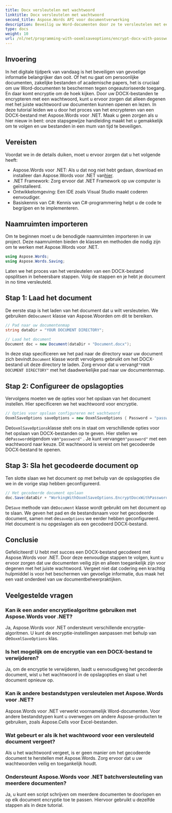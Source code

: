 ```yaml
---
title: Docx versleutelen met wachtwoord
linktitle: Docx versleutelen met wachtwoord
second_title: Aspose.Words API voor documentverwerking
description: Beveilig uw Word-documenten door ze te versleutelen met een wachtwoord met Aspose.Words voor .NET. Volg onze stapsgewijze handleiding om uw gevoelige informatie te beschermen.
type: docs
weight: 10
url: /nl/net/programming-with-ooxmlsaveoptions/encrypt-docx-with-password/
---
```

## Invoering

In het digitale tijdperk van vandaag is het beveiligen van gevoelige informatie belangrijker dan ooit. Of het nu gaat om persoonlijke documenten, zakelijke bestanden of academische papers, het is cruciaal om uw Word-documenten te beschermen tegen ongeautoriseerde toegang. En daar komt encryptie om de hoek kijken. Door uw DOCX-bestanden te encrypteren met een wachtwoord, kunt u ervoor zorgen dat alleen degenen met het juiste wachtwoord uw documenten kunnen openen en lezen. In deze tutorial leiden we u door het proces van het encrypteren van een DOCX-bestand met Aspose.Words voor .NET. Maak u geen zorgen als u hier nieuw in bent: onze stapsgewijze handleiding maakt het u gemakkelijk om te volgen en uw bestanden in een mum van tijd te beveiligen.

## Vereisten

Voordat we in de details duiken, moet u ervoor zorgen dat u het volgende heeft:

-  Aspose.Words voor .NET: Als u dat nog niet hebt gedaan, download en installeer dan Aspose.Words voor .NET van[hier](https://releases.aspose.com/words/net/).
- .NET Framework: Zorg ervoor dat .NET Framework op uw computer is geïnstalleerd.
- Ontwikkelomgeving: Een IDE zoals Visual Studio maakt coderen eenvoudiger.
- Basiskennis van C#: Kennis van C#-programmering helpt u de code te begrijpen en te implementeren.

## Naamruimten importeren

Om te beginnen moet u de benodigde naamruimten importeren in uw project. Deze naamruimten bieden de klassen en methoden die nodig zijn om te werken met Aspose.Words voor .NET.

```csharp
using Aspose.Words;
using Aspose.Words.Saving;
```

Laten we het proces van het versleutelen van een DOCX-bestand opsplitsen in beheersbare stappen. Volg de stappen en je hebt je document in no time versleuteld.

## Stap 1: Laad het document

 De eerste stap is het laden van het document dat u wilt versleutelen. We gebruiken de`Document` klasse van Aspose.Woorden om dit te bereiken.

```csharp
// Pad naar uw documentenmap
string dataDir = "YOUR DOCUMENT DIRECTORY";  

// Laad het document
Document doc = new Document(dataDir + "Document.docx");
```

 In deze stap specificeren we het pad naar de directory waar uw document zich bevindt.`Document` klasse wordt vervolgens gebruikt om het DOCX-bestand uit deze directory te laden. Zorg ervoor dat u vervangt`"YOUR DOCUMENT DIRECTORY"` met het daadwerkelijke pad naar uw documentenmap.

## Stap 2: Configureer de opslagopties

Vervolgens moeten we de opties voor het opslaan van het document instellen. Hier specificeren we het wachtwoord voor encryptie.

```csharp
// Opties voor opslaan configureren met wachtwoord
OoxmlSaveOptions saveOptions = new OoxmlSaveOptions { Password = "password" };
```

 De`OoxmlSaveOptions`klasse stelt ons in staat om verschillende opties voor het opslaan van DOCX-bestanden op te geven. Hier stellen we de`Password`eigendom van`"password"` . Je kunt vervangen`"password"` met een wachtwoord naar keuze. Dit wachtwoord is vereist om het gecodeerde DOCX-bestand te openen.

## Stap 3: Sla het gecodeerde document op

Ten slotte slaan we het document op met behulp van de opslagopties die we in de vorige stap hebben geconfigureerd.

```csharp
// Het gecodeerde document opslaan
doc.Save(dataDir + "WorkingWithOoxmlSaveOptions.EncryptDocxWithPassword.docx", saveOptions);
```

 De`Save` methode van de`Document` klasse wordt gebruikt om het document op te slaan. We geven het pad en de bestandsnaam voor het gecodeerde document, samen met de`saveOptions` we eerder hebben geconfigureerd. Het document is nu opgeslagen als een gecodeerd DOCX-bestand.

## Conclusie

Gefeliciteerd! U hebt met succes een DOCX-bestand gecodeerd met Aspose.Words voor .NET. Door deze eenvoudige stappen te volgen, kunt u ervoor zorgen dat uw documenten veilig zijn en alleen toegankelijk zijn voor degenen met het juiste wachtwoord. Vergeet niet dat codering een krachtig hulpmiddel is voor het beschermen van gevoelige informatie, dus maak het een vast onderdeel van uw documentbeheerpraktijken.

## Veelgestelde vragen

### Kan ik een ander encryptiealgoritme gebruiken met Aspose.Words voor .NET?

Ja, Aspose.Words voor .NET ondersteunt verschillende encryptie-algoritmen. U kunt de encryptie-instellingen aanpassen met behulp van de`OoxmlSaveOptions` klas.

### Is het mogelijk om de encryptie van een DOCX-bestand te verwijderen?

Ja, om de encryptie te verwijderen, laadt u eenvoudigweg het gecodeerde document, wist u het wachtwoord in de opslagopties en slaat u het document opnieuw op.

### Kan ik andere bestandstypen versleutelen met Aspose.Words voor .NET?

Aspose.Words voor .NET verwerkt voornamelijk Word-documenten. Voor andere bestandstypen kunt u overwegen om andere Aspose-producten te gebruiken, zoals Aspose.Cells voor Excel-bestanden.

### Wat gebeurt er als ik het wachtwoord voor een versleuteld document vergeet?

Als u het wachtwoord vergeet, is er geen manier om het gecodeerde document te herstellen met Aspose.Words. Zorg ervoor dat u uw wachtwoorden veilig en toegankelijk houdt.

### Ondersteunt Aspose.Words voor .NET batchversleuteling van meerdere documenten?

Ja, u kunt een script schrijven om meerdere documenten te doorlopen en op elk document encryptie toe te passen. Hiervoor gebruikt u dezelfde stappen als in deze tutorial.
